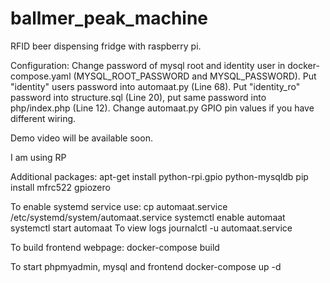 # ballmer_peak_machine
RFID beer dispensing fridge with raspberry pi.

Configuration:
Change password of mysql root and identity user in docker-compose.yaml (MYSQL_ROOT_PASSWORD and MYSQL_PASSWORD). Put "identity" users password into automaat.py (Line 68). Put "identity_ro" password into structure.sql (Line 20), put same password into php/index.php (Line 12).
Change automaat.py GPIO pin values if you have different wiring.

Demo video will be available soon.

I am using RP

Additional packages:
apt-get install python-rpi.gpio python-mysqldb
pip install mfrc522 gpiozero


To enable systemd service use:
cp automaat.service /etc/systemd/system/automaat.service
systemctl enable automaat
systemctl start automaat
To view logs
journalctl -u automaat.service


To build frontend webpage:
docker-compose build

To start phpmyadmin, mysql and frontend
docker-compose up -d
